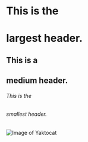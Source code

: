 # This is the <h1>  largest header.
## This is a <h2>  medium header.
###### This is the <h6> smallest header.
  
  
![Image of Yaktocat](https://octodex.github.com/images/yaktocat.png)
